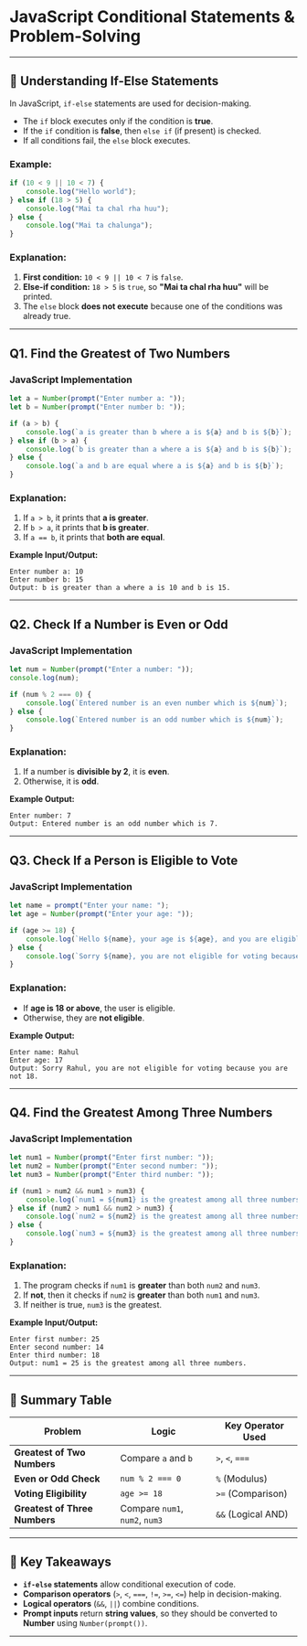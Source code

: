 # **JavaScript Conditional Statements & Problem-Solving**  
---
## **📌 Understanding If-Else Statements**  

In JavaScript, `if-else` statements are used for decision-making.  
- The `if` block executes only if the condition is **true**.  
- If the `if` condition is **false**, then `else if` (if present) is checked.  
- If all conditions fail, the `else` block executes.  

### **Example:**
```js
if (10 < 9 || 10 < 7) { 
    console.log("Hello world"); 
} else if (18 > 5) { 
    console.log("Mai ta chal rha huu"); 
} else { 
    console.log("Mai ta chalunga"); 
}
```
### **Explanation:**
1. **First condition:** `10 < 9 || 10 < 7` is `false`.  
2. **Else-if condition:** `18 > 5` is `true`, so **"Mai ta chal rha huu"** will be printed.  
3. The `else` block **does not execute** because one of the conditions was already true.  

---

## **Q1. Find the Greatest of Two Numbers**
### **JavaScript Implementation**
```js
let a = Number(prompt("Enter number a: "));
let b = Number(prompt("Enter number b: "));

if (a > b) {
    console.log(`a is greater than b where a is ${a} and b is ${b}`);
} else if (b > a) {
    console.log(`b is greater than a where a is ${a} and b is ${b}`);
} else {
    console.log(`a and b are equal where a is ${a} and b is ${b}`);
}
```
### **Explanation:**
1. If `a > b`, it prints that **a is greater**.  
2. If `b > a`, it prints that **b is greater**.  
3. If `a == b`, it prints that **both are equal**.  

**Example Input/Output:**  
```
Enter number a: 10  
Enter number b: 15  
Output: b is greater than a where a is 10 and b is 15.
```

---

## **Q2. Check If a Number is Even or Odd**
### **JavaScript Implementation**
```js
let num = Number(prompt("Enter a number: "));
console.log(num);

if (num % 2 === 0) {
    console.log(`Entered number is an even number which is ${num}`);
} else {
    console.log(`Entered number is an odd number which is ${num}`);
}
```
### **Explanation:**
1. If a number is **divisible by 2**, it is **even**.  
2. Otherwise, it is **odd**.  

**Example Output:**  
```
Enter number: 7  
Output: Entered number is an odd number which is 7.
```

---

## **Q3. Check If a Person is Eligible to Vote**
### **JavaScript Implementation**
```js
let name = prompt("Enter your name: ");
let age = Number(prompt("Enter your age: "));

if (age >= 18) {
    console.log(`Hello ${name}, your age is ${age}, and you are eligible for voting.`);
} else {
    console.log(`Sorry ${name}, you are not eligible for voting because you are not 18.`);
}
```
### **Explanation:**
- If **age is 18 or above**, the user is eligible.  
- Otherwise, they are **not eligible**.  

**Example Output:**  
```
Enter name: Rahul  
Enter age: 17  
Output: Sorry Rahul, you are not eligible for voting because you are not 18.
```

---

## **Q4. Find the Greatest Among Three Numbers**
### **JavaScript Implementation**
```js
let num1 = Number(prompt("Enter first number: "));
let num2 = Number(prompt("Enter second number: "));
let num3 = Number(prompt("Enter third number: "));

if (num1 > num2 && num1 > num3) {
    console.log(`num1 = ${num1} is the greatest among all three numbers.`);
} else if (num2 > num1 && num2 > num3) {
    console.log(`num2 = ${num2} is the greatest among all three numbers.`);
} else {
    console.log(`num3 = ${num3} is the greatest among all three numbers.`);
}
```
### **Explanation:**
1. The program checks if `num1` is **greater** than both `num2` and `num3`.  
2. If **not**, then it checks if `num2` is **greater** than both `num1` and `num3`.  
3. If neither is true, `num3` is the greatest.  

**Example Input/Output:**  
```
Enter first number: 25  
Enter second number: 14  
Enter third number: 18  
Output: num1 = 25 is the greatest among all three numbers.
```

---

## **📌 Summary Table**
| **Problem** | **Logic** | **Key Operator Used** |
|------------|----------|----------------------|
| **Greatest of Two Numbers** | Compare `a` and `b` | `>`, `<`, `===` |
| **Even or Odd Check** | `num % 2 === 0` | `%` (Modulus) |
| **Voting Eligibility** | `age >= 18` | `>=` (Comparison) |
| **Greatest of Three Numbers** | Compare `num1`, `num2`, `num3` | `&&` (Logical AND) |

---

## **📌 Key Takeaways**
- **`if-else` statements** allow conditional execution of code.  
- **Comparison operators** (`>`, `<`, `===`, `!=`, `>=`, `<=`) help in decision-making.  
- **Logical operators** (`&&`, `||`) combine conditions.  
- **Prompt inputs** return **string values**, so they should be converted to **Number** using `Number(prompt())`.  


---